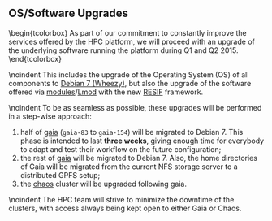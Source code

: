 ## OS/Software Upgrades

\begin{tcolorbox}
As part of our commitment to constantly improve the services offered by the HPC
platform, we will proceed with an upgrade of the underlying software running the 
platform during Q1 and Q2 2015.
\end{tcolorbox}

\noindent
This includes the upgrade of the Operating System (OS) of all components to  [Debian 7 (Wheezy)](https://www.debian.org/releases/wheezy/), but also the upgrade of the software offered via [modules](http://modules.sourceforge.net/)/[Lmod](https://www.tacc.utexas.edu/research-development/tacc-projects/lmod) with the new [RESIF](http://resif-pypi.readthedocs.org/en/latest/) framework. 

\noindent
To be as seamless as possible, these upgrades will be performed in a step-wise approach:

1. half of [gaia](https://hpc.uni.lu/systems/gaia/) (`gaia-83` to `gaia-154`) will be migrated to Debian 7.
This phase is intended to last **three weeks**, giving enough time for everybody to adapt and test their workflow on the future configuration;
2. the rest of [gaia](https://hpc.uni.lu/systems/gaia/) will be  migrated to Debian 7.
Also, the home directories of Gaia will be migrated from the current NFS storage server to a distributed GPFS setup;
3. the [chaos](https://hpc.uni.lu/systems/chaos/) cluster will be upgraded following gaia. 

\noindent
The HPC team will strive to minimize the downtime of the clusters, with access
always being kept open to either Gaia or Chaos.

<!---
The operations outlined above will be performed on the following dates:

* Phase 1: March 16th 2015, Gaia under maintenance for 8h
* Phase 2: April 7th 2015, Gaia under maintenance for 8h
* Phase 3: April 14th 2015, Chaos under maintenance for 8h
-->
